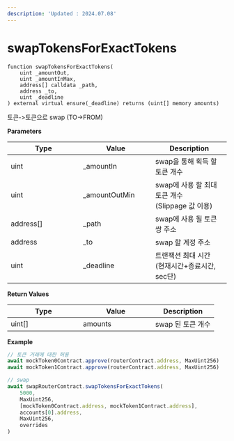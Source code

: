 ```yaml
---
description: 'Updated : 2024.07.08'
---
```


# swapTokensForExactTokens

```solidity
function swapTokensForExactTokens(
    uint _amountOut,
    uint _amountInMax,
    address[] calldata _path,
    address _to,
    uint _deadline
) external virtual ensure(_deadline) returns (uint[] memory amounts)
```



토큰->토큰으로 swap (TO->FROM)



**Parameters**

<table><thead><tr><th width="150">Type</th><th width="150">Value</th><th>Description</th></tr></thead><tbody><tr><td>uint</td><td>_amountIn</td><td>swap을 통해 획득 할 토큰 개수</td></tr><tr><td>uint</td><td>_amountOutMin</td><td>swap에 사용 할 최대 토큰 개수<br>(Slippage 값 이용)</td></tr><tr><td>address[]</td><td>_path</td><td>swap에 사용 될 토큰 쌍 주소</td></tr><tr><td>address</td><td>_to</td><td>swap 할 계정 주소</td></tr><tr><td>uint</td><td>_deadline</td><td>트랜잭션 최대 시간<br>(현재시간+종료시간, sec단)</td></tr></tbody></table>



**Return Values**

<table><thead><tr><th width="150">Type</th><th width="150">Value</th><th>Description</th></tr></thead><tbody><tr><td>uint[]</td><td>amounts</td><td>swap 된 토큰 개수</td></tr></tbody></table>



**Example**

```javascript
// 토큰 거래에 대한 허용
await mockToken0Contract.approve(routerContract.address, MaxUint256)
await mockToken1Contract.approve(routerContract.address, MaxUint256)

// swap
await swapRouterContract.swapTokensForExactTokens(
    5000,
    MaxUint256,
    [mockToken0Contract.address, mockToken1Contract.address],
    accounts[0].address,
    MaxUint256,
    overrides
)
```




